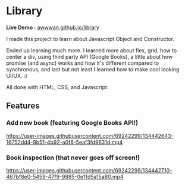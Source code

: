 # Library

**Live Demo :** [awwwan.github.io/library](https://awwwan.github.io/library/)

I made this project to learn about Javascript Object and Constructor.

Ended up learning much more. I learned more about flex, grid, how to center a div, using third party API (Google Books), a little about how promise (and async) works and how it's different compared to synchronous, and last but not least I learned how to make cool looking UI/UX. :)

All done with HTML, CSS, and Javascript.

## Features

### Add new book (featuring **Google Books API!**)


https://user-images.githubusercontent.com/69242299/134442643-16752dd4-9b51-4b92-a0f8-5eaf3fd9631d.mp4



### Book inspection (that never goes off screen!)


https://user-images.githubusercontent.com/69242299/134442710-467bf8e0-5459-47f9-9885-0e11d5a15a80.mp4

